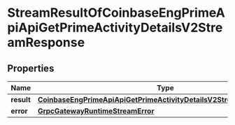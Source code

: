 
# StreamResultOfCoinbaseEngPrimeApiApiGetPrimeActivityDetailsV2StreamResponse

## Properties
Name | Type | Description | Notes
------------ | ------------- | ------------- | -------------
**result** | [**CoinbaseEngPrimeApiApiGetPrimeActivityDetailsV2StreamResponseBody**](CoinbaseEngPrimeApiApiGetPrimeActivityDetailsV2StreamResponseBody.md) |  |  [optional]
**error** | [**GrpcGatewayRuntimeStreamError**](GrpcGatewayRuntimeStreamError.md) |  |  [optional]




